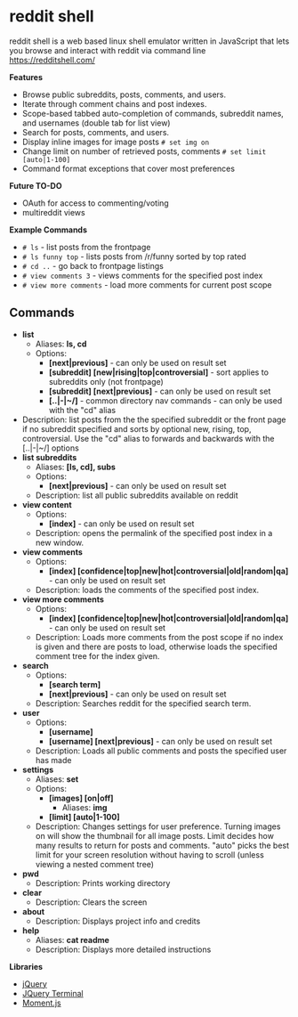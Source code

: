 # reddit shell

reddit shell is a web based linux shell emulator written in JavaScript that lets you browse and interact with reddit via command line https://redditshell.com/

**Features**

* Browse public subreddits, posts, comments, and users.
* Iterate through comment chains and post indexes.
* Scope-based tabbed auto-completion of commands, subreddit names, and usernames (double tab for list view)
* Search for posts, comments, and users.
* Display inline images for image posts `# set img on`
* Change limit on number of retrieved posts, comments `# set limit [auto|1-100]`
* Command format exceptions that cover most preferences

**Future TO-DO**

* OAuth for access to commenting/voting
* multireddit views

**Example Commands**

* `# ls` - list posts from the frontpage
* `# ls funny top` - lists posts from /r/funny sorted by top rated
* `# cd ..` - go back to frontpage listings
* `# view comments 3` - views comments for the specified post index
* `# view more comments` - load more comments for current post scope

## Commands 

* **list**
  * Aliases: **ls, cd**
  * Options:
    * **[next|previous]** - can only be used on result set
    * **[subreddit] [new|rising|top|controversial]** - sort applies to subreddits only (not frontpage)
    * **[subreddit] [next|previous]** - can only be used on result set
    * **[..|-|~/]** - common directory nav commands - can only be used with the "cd" alias
 * Description: list posts from the the specified subreddit or the front page if no subreddit specified and sorts by optional new, rising, top, controversial. Use the "cd" alias to forwards and backwards with the [..|-|~/] options
* **list subreddits**
  * Aliases: **[ls, cd], subs** 
  * Options:
    * **[next|previous]** - can only be used on result set
  * Description: list all public subreddits available on reddit
* **view content**
  * Options:
    * **[index]** - can only be used on result set
  * Description: opens the permalink of the specified post index in a new window.
* **view comments**
  * Options:
    * **[index] [confidence|top|new|hot|controversial|old|random|qa]** - can only be used on result set
  * Description: loads the comments of the specified post index.
* **view more comments**
  * Options:
    * **[index] [confidence|top|new|hot|controversial|old|random|qa]** - can only be used on result set
  * Description: Loads more comments from the post scope if no index is given and there are posts to load, otherwise loads the specified comment tree for the index given.
* **search**
  * Options:
    * **[search term]**
    * **[next|previous]** - can only be used on result set
  * Description: Searches reddit for the specified search term.
* **user**
  * Options:
    * **[username]**
    * **[username] [next|previous]** - can only be used on result set
  * Description: Loads all public comments and posts the specified user has made
* **settings**
  * Aliases: **set**
  * Options:
    * **[images] [on|off]**
      * Aliases: **img**
    * **[limit] [auto|1-100]**
  * Description: Changes settings for user preference. Turning images on will show the thumbnail for all image posts. Limit decides how many results to return for posts and comments. "auto" picks the best limit for your screen resolution without having to scroll (unless viewing a nested comment tree)
* **pwd**
  * Description: Prints working directory
* **clear**
  * Description: Clears the screen
* **about**
  * Description: Displays project info and credits
* **help**
  * Aliases: **cat readme**
  * Description: Displays more detailed instructions

**Libraries**

- [jQuery](https://jquery.com/)
- [JQuery Terminal](http://terminal.jcubic.pl/)
- [Moment.js](http://momentjs.com/)
